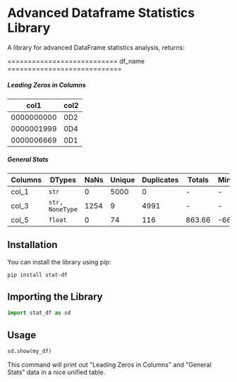 # Advanced Dataframe Statistics Library

A library for advanced DataFrame statistics analysis, returns:

=========================== df_name ============================

##### Leading Zeros in Columns

| col1         | col2 |
|--------------|------|
| 0000000000   | 0D2  |
| 0000001999   | 0D4  |
| 0000006669   | 0D1  |

##### General Stats

| Columns   | DTypes         | NaNs | Unique | Duplicates | Totals  | Min  | Max   | Mean  | Median | STD   | STD(%) | Outliers |
|-----------|----------------|------|--------|------------|---------|------|-------|-------|--------|-------|--------|----------|
| col_1     | `str`          | 0    | 5000   | 0          | -       | -    | -     | -     | -      | -     | -      | -        |
| col_3     | `str, NoneType`| 1254 | 9      | 4991       | -       | -    | -     | -     | -      | -     | -      | -        |
| col_5     | `float`        | 0    | 74     | 116        | 863.66  | -66  | 79.36 | 172.73| 23.08  | 1.62  | 938.89 | 613.00   |



## Installation

You can install the library using pip:

```bash
pip install stat-df 
```

## Importing the Library
```python
import stat_df as sd
```
## Usage
```python
sd.show(my_df) 
```
This command will print out "Leading Zeros in Columns" and "General Stats" data in a nice unified table.

